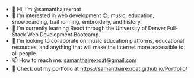 - 👋 Hi, I’m @samanthajrexroat
- 👀 I’m interested in web development 😊, music, education, snowboarding, trail running, embroidery, and history.
- 🌱 I’m currently learning React through the University of Denver Full-Stack Web Development Bootcamp.
- 💞️ I’m looking to collaborate on music education platforms, educational resources, and anything that will make the internet more accessible to all people.
- 📫 How to reach me: samanthajrexroat@gmail.com
- 📱 Check out my portfolio at https://samanthajrexroat.github.io/Portfolio/
<!---
samanthajrexroat/samanthajrexroat is a ✨ special ✨ repository because its `README.md` (this file) appears on your GitHub profile.
You can click the Preview link to take a look at your changes.
--->
